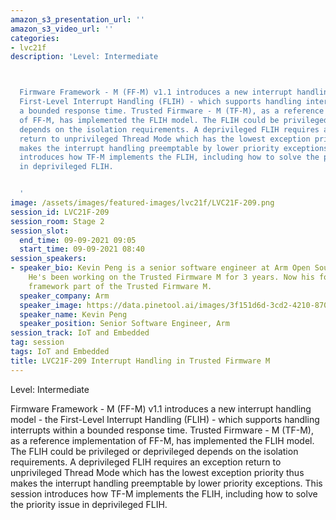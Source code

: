 ```yaml
---
amazon_s3_presentation_url: ''
amazon_s3_video_url: ''
categories:
- lvc21f
description: 'Level: Intermediate 



  Firmware Framework - M (FF-M) v1.1 introduces a new interrupt handling model - the
  First-Level Interrupt Handling (FLIH) - which supports handling interrupts within
  a bounded response time. Trusted Firmware - M (TF-M), as a reference implementation
  of FF-M, has implemented the FLIH model. The FLIH could be privileged or deprivileged
  depends on the isolation requirements. A deprivileged FLIH requires an exception
  return to unprivileged Thread Mode which has the lowest exception priority thus
  makes the interrupt handling preemptable by lower priority exceptions. This session
  introduces how TF-M implements the FLIH, including how to solve the priority issue
  in deprivileged FLIH.


  '
image: /assets/images/featured-images/lvc21f/LVC21F-209.png
session_id: LVC21F-209
session_room: Stage 2
session_slot:
  end_time: 09-09-2021 09:05
  start_time: 09-09-2021 08:40
session_speakers:
- speaker_bio: Kevin Peng is a senior software engineer at Arm Open Source Software.
    He's been working on the Trusted Firmware M for 3 years. Now his focus is on the
    framework part of the Trusted Firmware M.
  speaker_company: Arm
  speaker_image: https://data.pinetool.ai/images/3f151d6d-3cd2-4210-8707-af97ca89f522.jpeg
  speaker_name: Kevin Peng
  speaker_position: Senior Software Engineer, Arm
session_track: IoT and Embedded
tag: session
tags: IoT and Embedded
title: LVC21F-209 Interrupt Handling in Trusted Firmware M
---
```


Level: Intermediate 


Firmware Framework - M (FF-M) v1.1 introduces a new interrupt handling model - the First-Level Interrupt Handling (FLIH) - which supports handling interrupts within a bounded response time. Trusted Firmware - M (TF-M), as a reference implementation of FF-M, has implemented the FLIH model. The FLIH could be privileged or deprivileged depends on the isolation requirements. A deprivileged FLIH requires an exception return to unprivileged Thread Mode which has the lowest exception priority thus makes the interrupt handling preemptable by lower priority exceptions. This session introduces how TF-M implements the FLIH, including how to solve the priority issue in deprivileged FLIH.